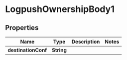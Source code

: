 # LogpushOwnershipBody1

## Properties
Name | Type | Description | Notes
------------ | ------------- | ------------- | -------------
**destinationConf** | **String** |  | 
